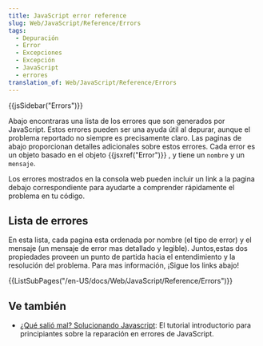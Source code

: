 ```yaml
---
title: JavaScript error reference
slug: Web/JavaScript/Reference/Errors
tags:
  - Depuración
  - Error
  - Excepciones
  - Excepción
  - JavaScript
  - errores
translation_of: Web/JavaScript/Reference/Errors
---
```

{{jsSidebar("Errors")}}

Abajo encontraras una lista de los errores que son generados por JavaScript. Estos errores pueden ser una ayuda útil al depurar, aunque el problema reportado no siempre es precisamente claro. Las paginas de abajo proporcionan detalles adicionales sobre estos errores. Cada error es un objeto basado en el objeto {{jsxref("Error")}} , y tiene un `nombre` y un `mensaje`.

Los errores mostrados en la consola web pueden incluir un link a la pagina debajo correspondiente para ayudarte a comprender rápidamente el problema en tu código.

## Lista de errores

En esta lista, cada pagina esta ordenada por nombre (el tipo de error) y el mensaje (un mensaje de error mas detallado y legible). Juntos,estas dos propiedades proveen un punto de partida hacia el entendimiento y la resolución del problema. Para mas información, ¡Sigue los links abajo!

{{ListSubPages("/en-US/docs/Web/JavaScript/Reference/Errors")}}

## Ve también

- [¿Qué salió mal? Solucionando Javascript](/es/docs/Learn/JavaScript/First_steps/What_went_wrong): El tutorial introductorio para principiantes sobre la reparación en errores de JavaScript.
